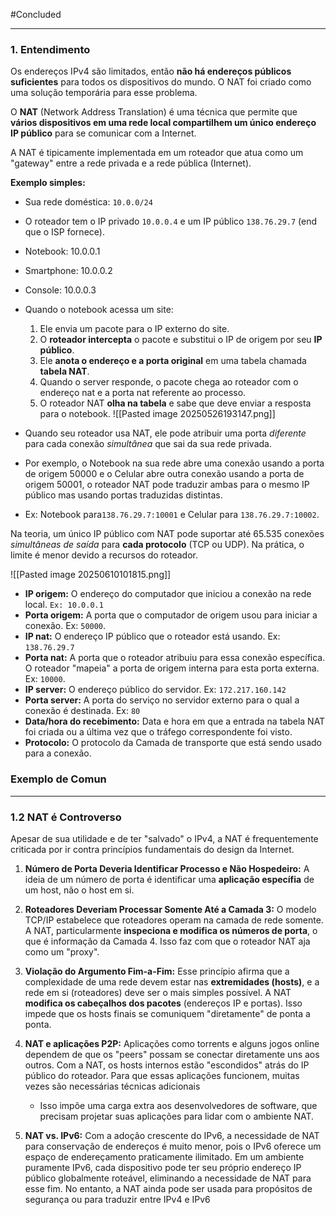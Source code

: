 
#Concluded 

---
### **1. Entendimento**
Os endereços IPv4 são limitados, então **não há endereços públicos suficientes** para todos os dispositivos do mundo. O NAT foi criado como uma solução temporária para esse problema.

O **NAT** (Network Address Translation) é uma técnica que permite que **vários dispositivos em uma rede local compartilhem um único endereço IP público** para se comunicar com a Internet.

A NAT é tipicamente implementada em um roteador que atua como um "gateway" entre a rede privada e a rede pública (Internet).

**Exemplo simples:**
- Sua rede doméstica: `10.0.0/24`
- O roteador tem o IP privado `10.0.0.4` e um IP público `138.76.29.7` (end que o ISP fornece).
- Notebook: 10.0.0.1
- Smartphone: 10.0.0.2
- Console: 10.0.0.3

- Quando o notebook acessa um site:
	1. Ele envia um pacote para o IP externo do site.
	2. O **roteador intercepta** o pacote e substitui o IP de origem por seu **IP público**.
	3. Ele **anota o endereço e a porta original** em uma tabela chamada **tabela NAT**.
	4. Quando o server responde, o pacote chega ao roteador com o endereço nat e a porta nat referente ao processo.
	5. O roteador NAT **olha na tabela** e sabe que deve enviar a resposta para o notebook.
![[Pasted image 20250526193147.png]]

- Quando seu roteador usa NAT, ele pode atribuir uma porta _diferente_ para cada conexão _simultânea_ que sai da sua rede privada. 
- Por exemplo, o Notebook na sua rede abre uma conexão usando a porta de origem 50000 e o Celular abre outra conexão usando a porta de origem 50001, o roteador NAT pode traduzir ambas para o mesmo IP público mas usando portas traduzidas distintas.
- Ex: Notebook para`138.76.29.7:10001` e Celular para `138.76.29.7:10002`.

Na teoria, um único IP público com NAT pode suportar até 65.535 conexões _simultâneas de saída_ para **cada protocolo** (TCP ou UDP).  Na prática, o limite é menor devido a recursos do roteador.

![[Pasted image 20250610101815.png]]
- **IP origem:** O endereço do computador que iniciou a conexão na rede local. ``Ex: 10.0.0.1``
- **Porta origem:** A porta que o computador de origem usou para iniciar a conexão. Ex: `50000`.
- **IP nat:** O endereço IP público que o roteador está usando. Ex: ``138.76.29.7``
- **Porta nat:** A porta que o roteador atribuiu para essa conexão específica. O roteador "mapeia" a porta de origem interna para esta porta externa. Ex: `10000`.
- **IP server:** O endereço público do servidor. Ex: `172.217.160.142` 
- **Porta server:** A porta do serviço no servidor externo para o qual a conexão é destinada. Ex: `80`
- **Data/hora do recebimento:** Data e hora em que a entrada na tabela NAT foi criada ou a última vez que o tráfego correspondente foi visto.
- **Protocolo:** O protocolo da Camada de transporte que está sendo usado para a conexão.

### Exemplo de Comun

---
### **1.2 NAT é Controverso**
Apesar de sua utilidade e de ter "salvado" o IPv4, a NAT é frequentemente criticada por ir contra princípios fundamentais do design da Internet.
1. **Número de Porta Deveria Identificar Processo e Não Hospedeiro:** A ideia de um número de porta é identificar uma **aplicação específia** de um host, não o host em si. 

2. **Roteadores Deveriam Processar Somente Até a Camada 3:** O modelo TCP/IP estabelece que roteadores operam na camada de rede somente. A NAT, particularmente **inspeciona e modifica os números de porta**, o que é informação da Camada 4. Isso faz com que o roteador NAT aja como um "proxy".

3. **Violação do Argumento Fim-a-Fim:** Esse princípio afirma que a complexidade de uma rede devem estar nas **extremidades (hosts)**, e a rede em si (roteadores) deve ser o mais simples possível. A NAT **modifica os cabeçalhos dos pacotes** (endereços IP e portas). Isso impede que os hosts finais se comuniquem "diretamente" de ponta a ponta.
    
4. **NAT e aplicações P2P:** Aplicações como torrents e alguns jogos online dependem de que os "peers" possam se conectar diretamente uns aos outros. Com a NAT, os hosts internos estão "escondidos" atrás do IP público do roteador. Para que essas aplicações funcionem, muitas vezes são necessárias técnicas adicionais
    - Isso impõe uma carga extra aos desenvolvedores de software, que precisam projetar suas aplicações para lidar com o ambiente NAT.

5. **NAT vs. IPv6:** Com a adoção crescente do IPv6, a necessidade de NAT para conservação de endereços é muito menor, pois o IPv6 oferece um espaço de endereçamento praticamente ilimitado. Em um ambiente puramente IPv6, cada dispositivo pode ter seu próprio endereço IP público globalmente roteável, eliminando a necessidade de NAT para esse fim. No entanto, a NAT ainda pode ser usada para propósitos de segurança ou para traduzir entre IPv4 e IPv6 